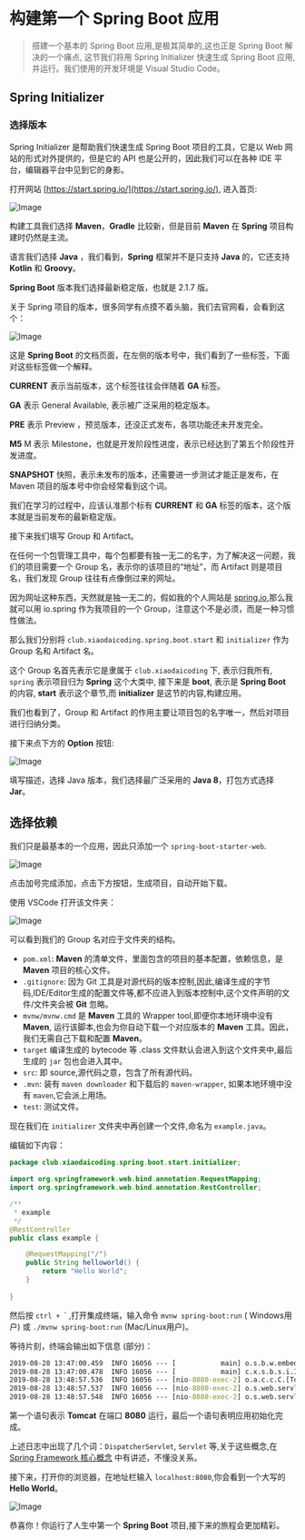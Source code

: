 # 构建第一个 Spring Boot 应用

> 搭建一个基本的 Spring Boot 应用,是极其简单的,这也正是 Spring Boot 解决的一个痛点, 这节我们将用 Spring Initializer 快速生成 Spring Boot 应用,并运行。我们使用的开发环境是 Visual Studio Code。

##  Spring Initializer

### 选择版本

Spring Initializer 是帮助我们快速生成 Spring Boot 项目的工具，它是以 Web 网站的形式对外提供的，但是它的 API 也是公开的，因此我们可以在各种 IDE 平台，编辑器平台中见到它的身影。

打开网站 [https://start.spring.io/](https://start.spring.io/), 进入首页:

![Image](assets/image/spring-initializer.png)

构建工具我们选择 **Maven**，**Gradle** 比较新，但是目前 **Maven** 在 **Spring** 项目构建时仍然是主流。

语言我们选择 **Java** ，我们看到，**Spring** 框架并不是只支持 **Java** 的，它还支持 **Kotlin** 和 **Groovy**。

**Spring Boot** 版本我们选择最新稳定版，也就是 2.1.7 版。

关于 Spring 项目的版本，很多同学有点摸不着头脑，我们去官网看，会看到这个：

![Image](assets/image/spring-boot.png)

这是 **Spring Boot** 的文档页面，在左侧的版本号中，我们看到了一些标签，下面对这些标签做一个解释。

**CURRENT** 表示当前版本，这个标签往往会伴随着 **GA** 标签。

**GA** 表示 General Available, 表示被广泛采用的稳定版本。

**PRE** 表示 Preview ，预览版本，还没正式发布，各项功能还未开发完全。

**M5** M 表示 Milestone，也就是开发阶段性进度，表示已经达到了第五个阶段性开发进度。

**SNAPSHOT** 快照，表示未发布的版本，还需要进一步测试才能正是发布，在 Maven 项目的版本号中你会经常看到这个词。

我们在学习的过程中，应该认准那个标有 **CURRENT** 和 **GA** 标签的版本，这个版本就是当前发布的最新稳定版。

接下来我们填写 Group 和 Artifact。

在任何一个包管理工具中，每个包都要有独一无二的名字，为了解决这一问题，我们的项目需要一个 Group 名，表示你的该项目的“地址”，而 Artifact 则是项目名，我们发现 Group 往往有点像倒过来的网址。

因为网址这种东西，天然就是独一无二的，假如我的个人网站是 [spring.io](spring.io),那么我就可以用 io.spring 作为我项目的一个 Group，注意这个不是必须，而是一种习惯性做法。

那么我们分别将 `club.xiaodaicoding.spring.boot.start` 和 `initializer` 作为 Group 名和 Artifact 名。

这个 Group 名首先表示它是隶属于 `club.xiaodaicoding` 下, 表示归我所有, `spring` 表示项目归为 **Spring** 这个大类中, 接下来是 **boot**, 表示是 **Spring Boot** 的内容, **start** 表示这个章节,而 **initializer** 是这节的内容,构建应用。

我们也看到了，Group 和 Artifact 的作用主要让项目包的名字唯一，然后对项目进行归纳分类。

接下来点下方的 **Option** 按钮:

![Image](assets/image/spring-initializer-option.png)

填写描述，选择 Java 版本，我们选择最广泛采用的 **Java 8**，打包方式选择 **Jar**。

## 选择依赖

我们只是最基本的一个应用，因此只添加一个 `spring-boot-starter-web`.

![Image](assets/image/dependency.png)

点击加号完成添加，点击下方按钮，生成项目，自动开始下载。

使用 VSCode 打开该文件夹：

![Image](assets/image/explorer.png)

可以看到我们的 Group 名对应于文件夹的结构。

* `pom.xml`: **Maven** 的清单文件，里面包含的项目的基本配置，依赖信息，是 **Maven** 项目的核心文件。
* `.gitignore`: 因为 Git 工具是对源代码的版本控制,因此,编译生成的字节码,IDE/Editor生成的配置文件等,都不应进入到版本控制中,这个文件声明的文件/文件夹会被 **Git** 忽略。
*  `mvnw/mvnw.cmd` 是 **Maven** 工具的 Wrapper tool,即便你本地环境中没有 **Maven**, 运行该脚本,也会为你自动下载一个对应版本的 **Maven** 工具。因此，我们无需自己下载和配置 **Maven**。
* `target` 编译生成的 bytecode 等 .class 文件默认会进入到这个文件夹中,最后生成的 `jar` 包也会进入其中。
* `src`: 即 source,源代码之意，包含了所有源代码。
* `.mvn`: 装有 `maven downloader` 和下载后的 `maven-wrapper`, 如果本地环境中没有 `maven`,它会派上用场。
* `test`: 测试文件。

现在我们在 `initializer` 文件夹中再创建一个文件,命名为 `example.java`。

编辑如下内容：

```java
package club.xiaodaicoding.spring.boot.start.initializer;

import org.springframework.web.bind.annotation.RequestMapping;
import org.springframework.web.bind.annotation.RestController;

/**
 * example
 */
@RestController
public class example {

    @RequestMapping("/")
    public String helloworld() {
        return "Hello World";
    }
    
}
```

然后按 `ctrl + `\` ,打开集成终端，输入命令  `mvnw spring-boot:run` ( Windows用户) 或 `./mvnw spring-boot:run` (Mac/Linux用户)。

等待片刻，终端会输出如下信息 (部分)：

```cmd
2019-08-28 13:47:00.459  INFO 16056 --- [           main] o.s.b.w.embedded.tomcat.TomcatWebServer  : Tomcat started on port(s): 8080 (http) with context path ''
2019-08-28 13:47:00.478  INFO 16056 --- [           main] c.x.s.b.s.i.InitializerApplication       : Started InitializerApplication in 3.572 seconds (JVM running for 20.91)
2019-08-28 13:48:57.536  INFO 16056 --- [nio-8080-exec-2] o.a.c.c.C.[Tomcat].[localhost].[/]       : Initializing Spring DispatcherServlet 'dispatcherServlet'
2019-08-28 13:48:57.537  INFO 16056 --- [nio-8080-exec-2] o.s.web.servlet.DispatcherServlet        : Initializing Servlet 'dispatcherServlet'
2019-08-28 13:48:57.548  INFO 16056 --- [nio-8080-exec-2] o.s.web.servlet.DispatcherServlet        : Completed initialization in 10 ms
```

第一个语句表示 **Tomcat** 在端口 **8080** 运行，最后一个语句表明应用初始化完成。

上述日志中出现了几个词：`DispatcherServlet`, `Servlet` 等,关于这些概念,在 [Spring Framework 核心概念](SpringFrameworkConcepts/README.md) 中有讲述，不懂没关系。

接下来，打开你的浏览器，在地址栏输入 `localhost:8080`,你会看到一个大写的 **Hello World**。

![Image](assets/image/hello.png)

恭喜你！你运行了人生中第一个 **Spring Boot** 项目,接下来的旅程会更加精彩。





